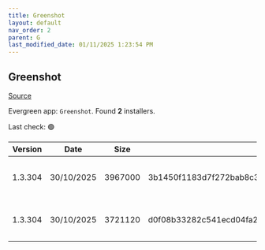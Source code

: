 ```yaml
---
title: Greenshot
layout: default
nav_order: 2
parent: G
last_modified_date: 01/11/2025 1:23:54 PM
---
```


## Greenshot

[Source](https://getgreenshot.org/)

Evergreen app: `Greenshot`. Found **2** installers.

Last check: 🟢

| Version | Date       | Size    | Sha256                                                           | Architecture | InstallerType | Type | URI                                                                                                                                                                                                                    |
| ------- | ---------- | ------- | ---------------------------------------------------------------- | ------------ | ------------- | ---- | ---------------------------------------------------------------------------------------------------------------------------------------------------------------------------------------------------------------------- |
| 1.3.304 | 30/10/2025 | 3967000 | 3b1450f1183d7f272bab8c36c3c093bc74711eb40dcf722852b7361e9ef297c4 | x86          | Default       | exe  | [https://github.com/greenshot/greenshot/releases/download/v1.3.304/Greenshot-INSTALLER-1.3.304-RELEASE.exe](https://github.com/greenshot/greenshot/releases/download/v1.3.304/Greenshot-INSTALLER-1.3.304-RELEASE.exe) |
| 1.3.304 | 30/10/2025 | 3721120 | d0f08b33282c541ecd04fa267a52e4e86fec34215373f8a839ac22ba77b45632 | x86          | Portable      | zip  | [https://github.com/greenshot/greenshot/releases/download/v1.3.304/Greenshot-PORTABLE-1.3.304-RELEASE.zip](https://github.com/greenshot/greenshot/releases/download/v1.3.304/Greenshot-PORTABLE-1.3.304-RELEASE.zip)   |
